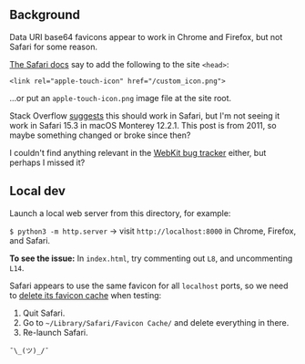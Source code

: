 ## Background

Data URI base64 favicons appear to work in Chrome and Firefox, but not Safari for some reason.

[The Safari docs](https://developer.apple.com/library/archive/documentation/AppleApplications/Reference/SafariWebContent/ConfiguringWebApplications/ConfiguringWebApplications.html) say to add the following to the site `<head>`:

`<link rel="apple-touch-icon" href="/custom_icon.png">`

…or put an `apple-touch-icon.png` image file at the site root.

Stack Overflow [suggests](https://stackoverflow.com/a/5199989/890466) this should work in Safari, but I'm not seeing it work in Safari 15.3 in macOS Monterey 12.2.1. This post is from 2011, so maybe something changed or broke since then?

I couldn't find anything relevant in the [WebKit bug tracker](https://bugs.webkit.org/buglist.cgi?quicksearch=favicon) either, but perhaps I missed it?

## Local dev

Launch a local web server from this directory, for example:

`$ python3 -m http.server` -> visit `http://localhost:8000` in Chrome, Firefox, and Safari.

**To see the issue:** In `index.html`, try commenting out `L8`, and uncommenting `L14`.

Safari appears to use the same favicon for all `localhost` ports, so we need to [delete its favicon cache](https://www.idownloadblog.com/2020/09/08/refresh-favicons-in-safari-mac/) when testing:

1. Quit Safari.
2. Go to `~/Library/Safari/Favicon Cache/` and delete everything in there.
3. Re-launch Safari.

`¯\_(ツ)_/¯`
